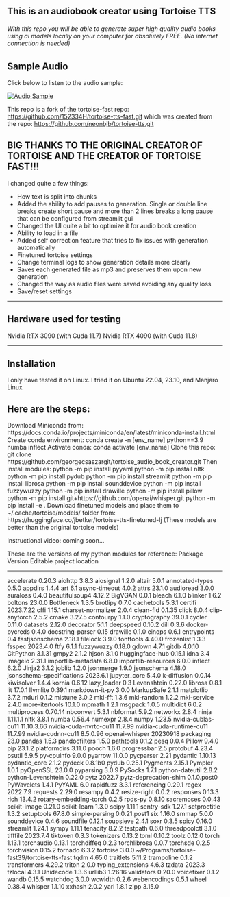 <h2>This is an audiobook creator using Tortoise TTS</h2>
<h6>With this repo you will be able to generate super high quality audio books using ai models locally on your computer for absolutely FREE. (No internet connection is needed)</h6>

## Sample Audio

Click below to listen to the audio sample:

[![Audio Sample](https://img.shields.io/badge/Play-AudioSample-blue.svg)](https://raw.githubusercontent.com/georgecsaszargit/tortoise_audio_book_creator/master/demo.mp3)

This repo is a fork of the tortoise-fast repo: https://github.com/152334H/tortoise-tts-fast.git
which was created from the repo: https://github.com/neonbjb/tortoise-tts.git

<h2>BIG THANKS TO THE ORIGINAL CREATOR OF TORTOISE AND THE CREATOR OF TORTOISE FAST!!!</h2>

I changed quite a few things:
- How text is split into chunks
- Added the ability to add pauses to generation. Single or double line breaks create short pause and more than 2 lines breaks a long pause that can be configured from streamlit gui
- Changed the UI quite a bit to optimize it for audio book creation
- Ability to load in a file
- Added self correction feature that tries to fix issues with generation automatically
- Finetuned tortoise settings
- Change terminal logs to show generation details more clearly
- Saves each generated file as mp3 and preserves them upon new generation
- Changed the way as audio files were saved avoiding any quality loss
- Save/reset settings

---------------------------------------------------
Hardware used for testing
---------------------------------------------------
Nvidia RTX 3090 (with Cuda 11.7)
Nvidia RTX 4090 (with Cuda 11.8)

---------------------------------------------------
Installation
---------------------------------------------------
I only have tested it on Linux. I tried it on Ubuntu 22.04, 23.10, and Manjaro Linux

<h2>Here are the steps:</h2>
Download Miniconda from: https://docs.conda.io/projects/miniconda/en/latest/miniconda-install.html
Create conda environment: conda create -n [env_name] python==3.9 numba inflect
Activate conda: conda activate [env_name]
Clone this repo: git clone https://github.com/georgecsaszargit/tortoise_audio_book_creator.git
Then install modules:
python -m pip install pyyaml
python -m pip install nltk
python -m pip install pydub
python -m pip install streamlit
python -m pip install librosa
python -m pip install sounddevice
python -m pip install fuzzywuzzy
python -m pip install drawille
python -m pip install pillow
python -m pip install git+https://github.com/openai/whisper.git
python -m pip install -e .
Download finetuned models and place them to ~/.cache/tortoise/models/ folder from:
https://huggingface.co/jbetker/tortoise-tts-finetuned-lj
(These models are better than the original tortoise models)

Instructional video: coming soon...

These are the versions of my python modules for reference:
Package                   Version      Editable project location
------------------------- ------------ -------------------------------------------------------
accelerate                0.20.3
aiohttp                   3.8.3
aiosignal                 1.2.0
altair                    5.0.1
annotated-types           0.5.0
appdirs                   1.4.4
art                       6.1
async-timeout             4.0.2
attrs                     23.1.0
audioread                 3.0.0
auraloss                  0.4.0
beautifulsoup4            4.12.2
BigVGAN                   0.0.1
bleach                    6.1.0
blinker                   1.6.2
boltons                   23.0.0
Bottleneck                1.3.5
brotlipy                  0.7.0
cachetools                5.3.1
certifi                   2023.7.22
cffi                      1.15.1
charset-normalizer        2.0.4
clean-fid                 0.1.35
click                     8.0.4
clip-anytorch             2.5.2
cmake                     3.27.5
contourpy                 1.1.0
cryptography              39.0.1
cycler                    0.11.0
datasets                  2.12.0
decorator                 5.1.1
deepspeed                 0.10.2
dill                      0.3.6
docker-pycreds            0.4.0
docstring-parser          0.15
drawille                  0.1.0
einops                    0.6.1
entrypoints               0.4
fastjsonschema            2.18.1
filelock                  3.9.0
fonttools                 4.40.0
frozenlist                1.3.3
fsspec                    2023.4.0
ftfy                      6.1.1
fuzzywuzzy                0.18.0
gdown                     4.7.1
gitdb                     4.0.10
GitPython                 3.1.31
gmpy2                     2.1.2
hjson                     3.1.0
huggingface-hub           0.15.1
idna                      3.4
imageio                   2.31.1
importlib-metadata        6.8.0
importlib-resources       6.0.0
inflect                   6.2.0
Jinja2                    3.1.2
joblib                    1.2.0
jsonmerge                 1.9.0
jsonschema                4.18.0
jsonschema-specifications 2023.6.1
jupyter_core              5.4.0
k-diffusion               0.0.14
kiwisolver                1.4.4
kornia                    0.6.12
lazy_loader               0.3
Levenshtein               0.22.0
librosa                   0.8.1
lit                       17.0.1
llvmlite                  0.39.1
markdown-it-py            3.0.0
MarkupSafe                2.1.1
matplotlib                3.7.2
mdurl                     0.1.2
mistune                   3.0.2
mkl-fft                   1.3.6
mkl-random                1.2.2
mkl-service               2.4.0
more-itertools            10.1.0
mpmath                    1.2.1
msgpack                   1.0.5
multidict                 6.0.2
multiprocess              0.70.14
nbconvert                 5.3.1
nbformat                  5.9.2
networkx                  2.8.4
ninja                     1.11.1.1
nltk                      3.8.1
numba                     0.56.4
numexpr                   2.8.4
numpy                     1.23.5
nvidia-cublas-cu11        11.10.3.66
nvidia-cuda-nvrtc-cu11    11.7.99
nvidia-cuda-runtime-cu11  11.7.99
nvidia-cudnn-cu11         8.5.0.96
openai-whisper            20230918
packaging                 23.0
pandas                    1.5.3
pandocfilters             1.5.0
pathtools                 0.1.2
pesq                      0.0.4
Pillow                    9.4.0
pip                       23.1.2
platformdirs              3.11.0
pooch                     1.6.0
progressbar               2.5
protobuf                  4.23.4
psutil                    5.9.5
py-cpuinfo                9.0.0
pyarrow                   11.0.0
pycparser                 2.21
pydantic                  1.10.13
pydantic_core             2.1.2
pydeck                    0.8.1b0
pydub                     0.25.1
Pygments                  2.15.1
Pympler                   1.0.1
pyOpenSSL                 23.0.0
pyparsing                 3.0.9
PySocks                   1.7.1
python-dateutil           2.8.2
python-Levenshtein        0.22.0
pytz                      2022.7
pytz-deprecation-shim     0.1.0.post0
PyWavelets                1.4.1
PyYAML                    6.0
rapidfuzz                 3.3.1
referencing               0.29.1
regex                     2022.7.9
requests                  2.29.0
resampy                   0.4.2
resize-right              0.0.2
responses                 0.13.3
rich                      13.4.2
rotary-embedding-torch    0.2.5
rpds-py                   0.8.10
sacremoses                0.0.43
scikit-image              0.21.0
scikit-learn              1.3.0
scipy                     1.11.1
sentry-sdk                1.27.1
setproctitle              1.3.2
setuptools                67.8.0
simple-parsing            0.0.21.post1
six                       1.16.0
smmap                     5.0.0
sounddevice               0.4.6
soundfile                 0.12.1
soupsieve                 2.4.1
soxr                      0.3.5
spicy                     0.16.0
streamlit                 1.24.1
sympy                     1.11.1
tenacity                  8.2.2
testpath                  0.6.0
threadpoolctl             3.1.0
tifffile                  2023.7.4
tiktoken                  0.3.3
tokenizers                0.13.2
toml                      0.10.2
toolz                     0.12.0
torch                     1.13.1
torchaudio                0.13.1
torchdiffeq               0.2.3
torchlibrosa              0.0.7
torchsde                  0.2.5
torchvision               0.15.2
tornado                   6.3.2
tortoise                  3.0.0        ~/Programs/tortoise-fast39/tortoise-tts-fast
tqdm                      4.65.0
traitlets                 5.11.2
trampoline                0.1.2
transformers              4.29.2
triton                    2.0.0
typing_extensions         4.6.3
tzdata                    2023.3
tzlocal                   4.3.1
Unidecode                 1.3.6
urllib3                   1.26.16
validators                0.20.0
voicefixer                0.1.2
wandb                     0.15.5
watchdog                  3.0.0
wcwidth                   0.2.6
webencodings              0.5.1
wheel                     0.38.4
whisper                   1.1.10
xxhash                    2.0.2
yarl                      1.8.1
zipp                      3.15.0

